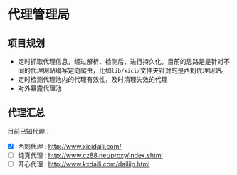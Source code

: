 # 代理管理局



## 项目规划

* 定时抓取代理信息，经过解析、检测后，进行持久化。目前的思路是是针对不同的代理网站编写定向爬虫，比如`lib/xici/`文件夹针对的是西刺代理网站。
* 定时检测代理池内的代理有效性，及时清理失效的代理
* 对外暴露代理池

## 代理汇总

目前已知代理：

- [x] 西刺代理 : http://www.xicidaili.com/
- [ ] 纯真代理 : http://www.cz88.net/proxy/index.shtml
- [ ] 开心代理 : http://www.kxdaili.com/dailiip.html